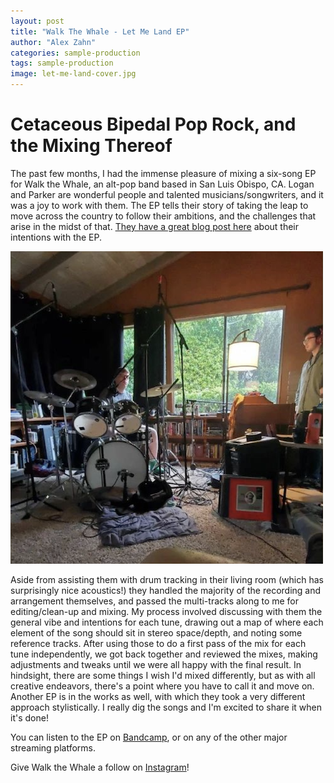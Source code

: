 ```yaml
---
layout: post
title: "Walk The Whale - Let Me Land EP"
author: "Alex Zahn"
categories: sample-production
tags: sample-production
image: let-me-land-cover.jpg
---
```


# Cetaceous Bipedal Pop Rock, and the Mixing Thereof

The past few months, I had the immense pleasure of mixing a six-song EP for Walk the Whale, an alt-pop band based in San Luis Obispo, CA. Logan and Parker are wonderful people and talented musicians/songwriters, and it was a joy to work with them. The EP tells their story of taking the leap to move across the country to follow their ambitions, and the challenges that arise in the midst of that. [They have a great blog post here](https://www.walkthewhale.com/blog-news/let-me-land-ep) about their intentions with the EP. 

![alt text](assets/img/let-me-land-drum-tracking.png "Love that vaulted ceiling.")

Aside from assisting them with drum tracking in their living room (which has surprisingly nice acoustics!) they handled the majority of the recording and arrangement themselves, and passed the multi-tracks along to me for editing/clean-up and mixing. My process involved discussing with them the general vibe and intentions for each tune, drawing out a map of where each element of the song should sit in stereo space/depth, and noting some reference tracks. After using those to do a first pass of the mix for each tune independently, we got back together and reviewed the mixes, making adjustments and tweaks until we were all happy with the final result. In hindsight, there are some things I wish I'd mixed differently, but as with all creative endeavors, there's a point where you have to call it and move on. Another EP is in the works as well, with which they took a very different approach stylistically. I really dig the songs and I'm excited to share it when it's done!

You can listen to the EP on [Bandcamp](https://walkthewhale.bandcamp.com/album/let-me-land), or on any of the other major streaming platforms.

Give Walk the Whale a follow on [Instagram](https://www.instagram.com/walkthewhaleband)!
